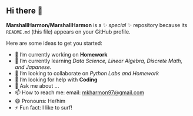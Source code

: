 ## Hi there 👋


**MarshallHarmon/MarshallHarmon** is a ✨ _special_ ✨ repository because its `README.md` (this file) appears on your GitHub profile.

Here are some ideas to get you started:

- 🔭 I’m currently working on **Homework**
- 🌱 I’m currently learning _Data Science, Linear Algebra, Discrete Math, and Japanese._
- 👯 I’m looking to collaborate on _Python Labs and Homework_
- 🤔 I’m looking for help with **Coding**
- 💬 Ask me about ...
- 📫 How to reach me: email: mkharmon97@gmail.com
- 😄 Pronouns: He/him
- ⚡ Fun fact: I like to surf!

